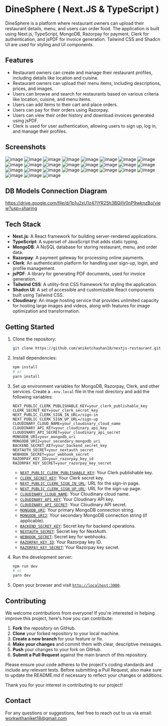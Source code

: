 # DineSphere ( Next.JS & TypeScript )

DineSphere is a platform where restaurant owners can upload their restaurant details, menu, and users can order food. The application is built using Next.js, TypeScript, MongoDB, Razorpay for payment, Clerk for authentication, and jsPDF for invoice generation. Tailwind CSS and Shadcn UI are used for styling and UI components.

## Features

- Restaurant owners can create and manage their restaurant profiles, including details like location and cuisine.
- Restaurant owners can upload their menu items, including descriptions, prices, and images.
- Users can browse and search for restaurants based on various criteria like location, cuisine, and menu items.
- Users can add items to their cart and place orders.
- Users can pay for their orders using Razorpay.
- Users can view their order history and download invoices generated using jsPDF.
- Clerk is used for user authentication, allowing users to sign up, log in, and manage their profiles.

## Screenshots

![image](https://github.com/user-attachments/assets/14e5af7e-4c2f-472e-b6a0-2e0bc23b89cf)
![image](https://github.com/user-attachments/assets/7152ac85-cde6-41d3-9b78-8376d63dbc18)
![image](https://github.com/user-attachments/assets/e6fc7f8b-e55a-46db-8b75-25bdd6d5b781)
![image](https://github.com/user-attachments/assets/010e751b-9231-44be-b07c-89a50fb46fc9)
![image](https://github.com/user-attachments/assets/896f99c2-2570-42cd-9123-969b9dd20041)
![image](https://github.com/user-attachments/assets/a484528f-dbce-4b6a-9e37-1a851013c70d)
![image](https://github.com/user-attachments/assets/ebf90965-6cd7-4dcc-ab24-7c44c5412cad)
![image](https://github.com/user-attachments/assets/f6e295be-2f59-4f9c-b102-d4299e16258e)
![image](https://github.com/user-attachments/assets/df58c8e5-6fc3-4180-a5a8-f63e14132dcd)
![image](https://github.com/user-attachments/assets/75bd7a5e-2349-46c0-9c3f-9da17b9d96f1)
![image](https://github.com/user-attachments/assets/dd3e0de1-ba32-49b1-90d6-3897cd2994f6)
![image](https://github.com/user-attachments/assets/f083b407-8b54-4a17-859a-8bf9277be61b)
![image](https://github.com/user-attachments/assets/15aad5e9-8dc2-400e-93fc-c1090c41e9bb)
![image](https://github.com/user-attachments/assets/c0713788-cfbc-4fbf-996b-fd84e76cb42b)
![image](https://github.com/user-attachments/assets/1bc4d393-6fb2-4d09-9313-79c17924fbda)
![image](https://github.com/user-attachments/assets/f9fbb2b9-1681-481f-884e-a0230aa4a503)
![image](https://github.com/user-attachments/assets/f6db6a0a-9402-4ca8-85bd-03d35032299a)
![image](https://github.com/user-attachments/assets/6d135029-49bc-4993-88e8-e06491f29332)
![image](https://github.com/user-attachments/assets/d9897144-6f38-467b-81f1-fde30c14b4c3)
![image](https://github.com/user-attachments/assets/2c354463-5693-439e-8303-5ad1b8c1a965)
![image](https://github.com/user-attachments/assets/4e1ce741-07c9-49e5-9739-db9192965a25)
![image](https://github.com/user-attachments/assets/ab1104b2-f7c2-412f-a7a8-0016bf875e9c)
![image](https://github.com/user-attachments/assets/38c38cda-b3e1-4f53-bf62-110a7b291ca7)
![image](https://github.com/user-attachments/assets/8bb1f1b1-3b7a-441b-b925-3b3b3f4a1357)
![image](https://github.com/user-attachments/assets/86b3fcd8-50bc-435c-8bbd-b6881b0baf2e)
![image](https://github.com/user-attachments/assets/2e199347-6e92-4dc1-b656-5c5a8bc4a420)
![image](https://github.com/user-attachments/assets/b30d019e-aa3b-4051-bf0b-af480dcc0b07)

## DB Models Connection Diagram

https://drive.google.com/file/d/1p1u2xU1z47jYR25h3BQjIV0nP9wknzBo/view?usp=sharing

## Tech Stack

- **Next.js**: A React framework for building server-rendered applications.
- **TypeScript**: A superset of JavaScript that adds static typing.
- **MongoDB**: A NoSQL database for storing restaurant, menu, and order data.
- **Razorpay**: A payment gateway for processing online payments.
- **Clerk**: An authentication platform for handling user sign-up, login, and profile management.
- **jsPDF**: A library for generating PDF documents, used for invoice generation.
- **Tailwind CSS**: A utility-first CSS framework for styling the application.
- **Shadcn UI**: A set of accessible and customizable React components built using Tailwind CSS.
- **Cloudinary**: An image hosting service that provides unlimited capacity for hosting large images and videos, along with features for image optimization and transformation.

## Getting Started

1. Clone the repository:

   ```sh
   git clone https://github.com/aniketchauhan18/nextjs-restaurant.git
   ```

2. Install dependencies:

   ```sh
   npm install
   # or
   yarn install
   ```

3. Set up environment variables for MongoDB, Razorpay, Clerk, and other services. Create a `.env.local` file in the root directory and add the following variables:

   ```plaintext
   NEXT_PUBLIC_CLERK_PUBLISHABLE_KEY=your_clerk_publishable_key
   CLERK_SECRET_KEY=your_clerk_secret_key
   NEXT_PUBLIC_CLERK_SIGN_IN_URL=/sign-in
   NEXT_PUBLIC_CLERK_SIGN_UP_URL=/sign-up
   CLOUDINARY_CLOUD_NAME=your_cloudinary_cloud_name
   CLOUDINARY_API_KEY=your_cloudinary_api_key
   CLOUDINARY_API_SECRET=your_cloudinary_api_secret
   MONGODB_URI=your_mongodb_uri
   MONGODB_URI2=your_secondary_mongodb_uri
   BACKEND_SECRET_KEY=your_backend_secret_key
   NEXTAUTH_SECRET=your_nextauth_secret
   WEBHOOK_SECRET=your_webhook_secret
   RAZORPAY_KEY_ID=your_razorpay_key_id
   RAZORPAY_KEY_SECRET=your_razorpay_key_secret
   ```

   - [`NEXT_PUBLIC_CLERK_PUBLISHABLE_KEY`](command:_github.copilot.openSymbolFromReferences?%5B%22NEXT_PUBLIC_CLERK_PUBLISHABLE_KEY%22%2C%5B%7B%22uri%22%3A%7B%22%24mid%22%3A1%2C%22fsPath%22%3A%22%2Fhome%2Faniketcode%2Fprojects%2Fnext-restaurant-app%2FREADME.md%22%2C%22external%22%3A%22file%3A%2F%2F%2Fhome%2Faniketcode%2Fprojects%2Fnext-restaurant-app%2FREADME.md%22%2C%22path%22%3A%22%2Fhome%2Faniketcode%2Fprojects%2Fnext-restaurant-app%2FREADME.md%22%2C%22scheme%22%3A%22file%22%7D%2C%22pos%22%3A%7B%22line%22%3A31%2C%22character%22%3A0%7D%7D%5D%5D "Go to definition"): Your Clerk publishable key.
   - [`CLERK_SECRET_KEY`](command:_github.copilot.openSymbolFromReferences?%5B%22CLERK_SECRET_KEY%22%2C%5B%7B%22uri%22%3A%7B%22%24mid%22%3A1%2C%22fsPath%22%3A%22%2Fhome%2Faniketcode%2Fprojects%2Fnext-restaurant-app%2FREADME.md%22%2C%22external%22%3A%22file%3A%2F%2F%2Fhome%2Faniketcode%2Fprojects%2Fnext-restaurant-app%2FREADME.md%22%2C%22path%22%3A%22%2Fhome%2Faniketcode%2Fprojects%2Fnext-restaurant-app%2FREADME.md%22%2C%22scheme%22%3A%22file%22%7D%2C%22pos%22%3A%7B%22line%22%3A32%2C%22character%22%3A0%7D%7D%5D%5D "Go to definition"): Your Clerk secret key.
   - [`NEXT_PUBLIC_CLERK_SIGN_IN_URL`](command:_github.copilot.openSymbolFromReferences?%5B%22NEXT_PUBLIC_CLERK_SIGN_IN_URL%22%2C%5B%7B%22uri%22%3A%7B%22%24mid%22%3A1%2C%22fsPath%22%3A%22%2Fhome%2Faniketcode%2Fprojects%2Fnext-restaurant-app%2FREADME.md%22%2C%22external%22%3A%22file%3A%2F%2F%2Fhome%2Faniketcode%2Fprojects%2Fnext-restaurant-app%2FREADME.md%22%2C%22path%22%3A%22%2Fhome%2Faniketcode%2Fprojects%2Fnext-restaurant-app%2FREADME.md%22%2C%22scheme%22%3A%22file%22%7D%2C%22pos%22%3A%7B%22line%22%3A33%2C%22character%22%3A0%7D%7D%5D%5D "Go to definition"): URL for the sign-in page.
   - [`NEXT_PUBLIC_CLERK_SIGN_UP_URL`](command:_github.copilot.openSymbolFromReferences?%5B%22NEXT_PUBLIC_CLERK_SIGN_UP_URL%22%2C%5B%7B%22uri%22%3A%7B%22%24mid%22%3A1%2C%22fsPath%22%3A%22%2Fhome%2Faniketcode%2Fprojects%2Fnext-restaurant-app%2FREADME.md%22%2C%22external%22%3A%22file%3A%2F%2F%2Fhome%2Faniketcode%2Fprojects%2Fnext-restaurant-app%2FREADME.md%22%2C%22path%22%3A%22%2Fhome%2Faniketcode%2Fprojects%2Fnext-restaurant-app%2FREADME.md%22%2C%22scheme%22%3A%22file%22%7D%2C%22pos%22%3A%7B%22line%22%3A34%2C%22character%22%3A0%7D%7D%5D%5D "Go to definition"): URL for the sign-up page.
   - [`CLOUDINARY_CLOUD_NAME`](command:_github.copilot.openSymbolFromReferences?%5B%22CLOUDINARY_CLOUD_NAME%22%2C%5B%7B%22uri%22%3A%7B%22%24mid%22%3A1%2C%22fsPath%22%3A%22%2Fhome%2Faniketcode%2Fprojects%2Fnext-restaurant-app%2FREADME.md%22%2C%22external%22%3A%22file%3A%2F%2F%2Fhome%2Faniketcode%2Fprojects%2Fnext-restaurant-app%2FREADME.md%22%2C%22path%22%3A%22%2Fhome%2Faniketcode%2Fprojects%2Fnext-restaurant-app%2FREADME.md%22%2C%22scheme%22%3A%22file%22%7D%2C%22pos%22%3A%7B%22line%22%3A35%2C%22character%22%3A0%7D%7D%2C%7B%22uri%22%3A%7B%22%24mid%22%3A1%2C%22fsPath%22%3A%22%2Fhome%2Faniketcode%2Fprojects%2Fnext-restaurant-app%2Fsrc%2Flib%2Fcloudinary.ts%22%2C%22external%22%3A%22file%3A%2F%2F%2Fhome%2Faniketcode%2Fprojects%2Fnext-restaurant-app%2Fsrc%2Flib%2Fcloudinary.ts%22%2C%22path%22%3A%22%2Fhome%2Faniketcode%2Fprojects%2Fnext-restaurant-app%2Fsrc%2Flib%2Fcloudinary.ts%22%2C%22scheme%22%3A%22file%22%7D%2C%22pos%22%3A%7B%22line%22%3A3%2C%22character%22%3A26%7D%7D%5D%5D "Go to definition"): Your Cloudinary cloud name.
   - [`CLOUDINARY_API_KEY`](command:_github.copilot.openSymbolFromReferences?%5B%22CLOUDINARY_API_KEY%22%2C%5B%7B%22uri%22%3A%7B%22%24mid%22%3A1%2C%22fsPath%22%3A%22%2Fhome%2Faniketcode%2Fprojects%2Fnext-restaurant-app%2FREADME.md%22%2C%22external%22%3A%22file%3A%2F%2F%2Fhome%2Faniketcode%2Fprojects%2Fnext-restaurant-app%2FREADME.md%22%2C%22path%22%3A%22%2Fhome%2Faniketcode%2Fprojects%2Fnext-restaurant-app%2FREADME.md%22%2C%22scheme%22%3A%22file%22%7D%2C%22pos%22%3A%7B%22line%22%3A36%2C%22character%22%3A0%7D%7D%2C%7B%22uri%22%3A%7B%22%24mid%22%3A1%2C%22fsPath%22%3A%22%2Fhome%2Faniketcode%2Fprojects%2Fnext-restaurant-app%2Fsrc%2Flib%2Fcloudinary.ts%22%2C%22external%22%3A%22file%3A%2F%2F%2Fhome%2Faniketcode%2Fprojects%2Fnext-restaurant-app%2Fsrc%2Flib%2Fcloudinary.ts%22%2C%22path%22%3A%22%2Fhome%2Faniketcode%2Fprojects%2Fnext-restaurant-app%2Fsrc%2Flib%2Fcloudinary.ts%22%2C%22scheme%22%3A%22file%22%7D%2C%22pos%22%3A%7B%22line%22%3A4%2C%22character%22%3A23%7D%7D%5D%5D "Go to definition"): Your Cloudinary API key.
   - [`CLOUDINARY_API_SECRET`](command:_github.copilot.openSymbolFromReferences?%5B%22CLOUDINARY_API_SECRET%22%2C%5B%7B%22uri%22%3A%7B%22%24mid%22%3A1%2C%22fsPath%22%3A%22%2Fhome%2Faniketcode%2Fprojects%2Fnext-restaurant-app%2FREADME.md%22%2C%22external%22%3A%22file%3A%2F%2F%2Fhome%2Faniketcode%2Fprojects%2Fnext-restaurant-app%2FREADME.md%22%2C%22path%22%3A%22%2Fhome%2Faniketcode%2Fprojects%2Fnext-restaurant-app%2FREADME.md%22%2C%22scheme%22%3A%22file%22%7D%2C%22pos%22%3A%7B%22line%22%3A37%2C%22character%22%3A0%7D%7D%2C%7B%22uri%22%3A%7B%22%24mid%22%3A1%2C%22fsPath%22%3A%22%2Fhome%2Faniketcode%2Fprojects%2Fnext-restaurant-app%2Fsrc%2Flib%2Fcloudinary.ts%22%2C%22external%22%3A%22file%3A%2F%2F%2Fhome%2Faniketcode%2Fprojects%2Fnext-restaurant-app%2Fsrc%2Flib%2Fcloudinary.ts%22%2C%22path%22%3A%22%2Fhome%2Faniketcode%2Fprojects%2Fnext-restaurant-app%2Fsrc%2Flib%2Fcloudinary.ts%22%2C%22scheme%22%3A%22file%22%7D%2C%22pos%22%3A%7B%22line%22%3A5%2C%22character%22%3A26%7D%7D%5D%5D "Go to definition"): Your Cloudinary API secret.
   - [`MONGODB_URI`](command:_github.copilot.openSymbolFromReferences?%5B%22MONGODB_URI%22%2C%5B%7B%22uri%22%3A%7B%22%24mid%22%3A1%2C%22fsPath%22%3A%22%2Fhome%2Faniketcode%2Fprojects%2Fnext-restaurant-app%2FREADME.md%22%2C%22external%22%3A%22file%3A%2F%2F%2Fhome%2Faniketcode%2Fprojects%2Fnext-restaurant-app%2FREADME.md%22%2C%22path%22%3A%22%2Fhome%2Faniketcode%2Fprojects%2Fnext-restaurant-app%2FREADME.md%22%2C%22scheme%22%3A%22file%22%7D%2C%22pos%22%3A%7B%22line%22%3A38%2C%22character%22%3A0%7D%7D%2C%7B%22uri%22%3A%7B%22%24mid%22%3A1%2C%22fsPath%22%3A%22%2Fhome%2Faniketcode%2Fprojects%2Fnext-restaurant-app%2Fsrc%2Flib%2Fdb.ts%22%2C%22external%22%3A%22file%3A%2F%2F%2Fhome%2Faniketcode%2Fprojects%2Fnext-restaurant-app%2Fsrc%2Flib%2Fdb.ts%22%2C%22path%22%3A%22%2Fhome%2Faniketcode%2Fprojects%2Fnext-restaurant-app%2Fsrc%2Flib%2Fdb.ts%22%2C%22scheme%22%3A%22file%22%7D%2C%22pos%22%3A%7B%22line%22%3A2%2C%22character%22%3A6%7D%7D%5D%5D "Go to definition"): Your primary MongoDB connection string.
   - [`MONGODB_URI2`](command:_github.copilot.openSymbolFromReferences?%5B%22MONGODB_URI2%22%2C%5B%7B%22uri%22%3A%7B%22%24mid%22%3A1%2C%22fsPath%22%3A%22%2Fhome%2Faniketcode%2Fprojects%2Fnext-restaurant-app%2FREADME.md%22%2C%22external%22%3A%22file%3A%2F%2F%2Fhome%2Faniketcode%2Fprojects%2Fnext-restaurant-app%2FREADME.md%22%2C%22path%22%3A%22%2Fhome%2Faniketcode%2Fprojects%2Fnext-restaurant-app%2FREADME.md%22%2C%22scheme%22%3A%22file%22%7D%2C%22pos%22%3A%7B%22line%22%3A39%2C%22character%22%3A0%7D%7D%2C%7B%22uri%22%3A%7B%22%24mid%22%3A1%2C%22fsPath%22%3A%22%2Fhome%2Faniketcode%2Fprojects%2Fnext-restaurant-app%2Fsrc%2Flib%2Fdb.ts%22%2C%22external%22%3A%22file%3A%2F%2F%2Fhome%2Faniketcode%2Fprojects%2Fnext-restaurant-app%2Fsrc%2Flib%2Fdb.ts%22%2C%22path%22%3A%22%2Fhome%2Faniketcode%2Fprojects%2Fnext-restaurant-app%2Fsrc%2Flib%2Fdb.ts%22%2C%22scheme%22%3A%22file%22%7D%2C%22pos%22%3A%7B%22line%22%3A2%2C%22character%22%3A59%7D%7D%5D%5D "Go to definition"): Your secondary MongoDB connection string (if applicable).
   - [`BACKEND_SECRET_KEY`](command:_github.copilot.openSymbolFromReferences?%5B%22BACKEND_SECRET_KEY%22%2C%5B%7B%22uri%22%3A%7B%22%24mid%22%3A1%2C%22fsPath%22%3A%22%2Fhome%2Faniketcode%2Fprojects%2Fnext-restaurant-app%2FREADME.md%22%2C%22external%22%3A%22file%3A%2F%2F%2Fhome%2Faniketcode%2Fprojects%2Fnext-restaurant-app%2FREADME.md%22%2C%22path%22%3A%22%2Fhome%2Faniketcode%2Fprojects%2Fnext-restaurant-app%2FREADME.md%22%2C%22scheme%22%3A%22file%22%7D%2C%22pos%22%3A%7B%22line%22%3A40%2C%22character%22%3A0%7D%7D%5D%5D "Go to definition"): Secret key for backend operations.
   - [`NEXTAUTH_SECRET`](command:_github.copilot.openSymbolFromReferences?%5B%22NEXTAUTH_SECRET%22%2C%5B%7B%22uri%22%3A%7B%22%24mid%22%3A1%2C%22fsPath%22%3A%22%2Fhome%2Faniketcode%2Fprojects%2Fnext-restaurant-app%2FREADME.md%22%2C%22external%22%3A%22file%3A%2F%2F%2Fhome%2Faniketcode%2Fprojects%2Fnext-restaurant-app%2FREADME.md%22%2C%22path%22%3A%22%2Fhome%2Faniketcode%2Fprojects%2Fnext-restaurant-app%2FREADME.md%22%2C%22scheme%22%3A%22file%22%7D%2C%22pos%22%3A%7B%22line%22%3A41%2C%22character%22%3A0%7D%7D%5D%5D "Go to definition"): Secret key for NextAuth.
   - [`WEBHOOK_SECRET`](command:_github.copilot.openSymbolFromReferences?%5B%22WEBHOOK_SECRET%22%2C%5B%7B%22uri%22%3A%7B%22%24mid%22%3A1%2C%22fsPath%22%3A%22%2Fhome%2Faniketcode%2Fprojects%2Fnext-restaurant-app%2FREADME.md%22%2C%22external%22%3A%22file%3A%2F%2F%2Fhome%2Faniketcode%2Fprojects%2Fnext-restaurant-app%2FREADME.md%22%2C%22path%22%3A%22%2Fhome%2Faniketcode%2Fprojects%2Fnext-restaurant-app%2FREADME.md%22%2C%22scheme%22%3A%22file%22%7D%2C%22pos%22%3A%7B%22line%22%3A42%2C%22character%22%3A0%7D%7D%5D%5D "Go to definition"): Secret key for webhooks.
   - [`RAZORPAY_KEY_ID`](command:_github.copilot.openSymbolFromReferences?%5B%22RAZORPAY_KEY_ID%22%2C%5B%7B%22uri%22%3A%7B%22%24mid%22%3A1%2C%22fsPath%22%3A%22%2Fhome%2Faniketcode%2Fprojects%2Fnext-restaurant-app%2FREADME.md%22%2C%22external%22%3A%22file%3A%2F%2F%2Fhome%2Faniketcode%2Fprojects%2Fnext-restaurant-app%2FREADME.md%22%2C%22path%22%3A%22%2Fhome%2Faniketcode%2Fprojects%2Fnext-restaurant-app%2FREADME.md%22%2C%22scheme%22%3A%22file%22%7D%2C%22pos%22%3A%7B%22line%22%3A43%2C%22character%22%3A0%7D%7D%5D%5D "Go to definition"): Your Razorpay key ID.
   - [`RAZORPAY_KEY_SECRET`](command:_github.copilot.openSymbolFromReferences?%5B%22RAZORPAY_KEY_SECRET%22%2C%5B%7B%22uri%22%3A%7B%22%24mid%22%3A1%2C%22fsPath%22%3A%22%2Fhome%2Faniketcode%2Fprojects%2Fnext-restaurant-app%2FREADME.md%22%2C%22external%22%3A%22file%3A%2F%2F%2Fhome%2Faniketcode%2Fprojects%2Fnext-restaurant-app%2FREADME.md%22%2C%22path%22%3A%22%2Fhome%2Faniketcode%2Fprojects%2Fnext-restaurant-app%2FREADME.md%22%2C%22scheme%22%3A%22file%22%7D%2C%22pos%22%3A%7B%22line%22%3A44%2C%22character%22%3A0%7D%7D%5D%5D "Go to definition"): Your Razorpay key secret.

4. Run the development server:

   ```sh
   npm run dev
   # or
   yarn dev
   ```

5. Open your browser and visit [`http://localhost:3000`](command:_github.copilot.openSymbolFromReferences?%5B%22http%3A%2F%2Flocalhost%3A3000%22%2C%5B%7B%22uri%22%3A%7B%22%24mid%22%3A1%2C%22fsPath%22%3A%22%2Fhome%2Faniketcode%2Fprojects%2Fnext-restaurant-app%2F.gitignore%22%2C%22external%22%3A%22file%3A%2F%2F%2Fhome%2Faniketcode%2Fprojects%2Fnext-restaurant-app%2F.gitignore%22%2C%22path%22%3A%22%2Fhome%2Faniketcode%2Fprojects%2Fnext-restaurant-app%2F.gitignore%22%2C%22scheme%22%3A%22file%22%7D%2C%22pos%22%3A%7B%22line%22%3A0%2C%22character%22%3A6%7D%7D%2C%7B%22uri%22%3A%7B%22%24mid%22%3A1%2C%22fsPath%22%3A%22%2Fhome%2Faniketcode%2Fprojects%2Fnext-restaurant-app%2F.prettierignore%22%2C%22external%22%3A%22file%3A%2F%2F%2Fhome%2Faniketcode%2Fprojects%2Fnext-restaurant-app%2F.prettierignore%22%2C%22path%22%3A%22%2Fhome%2Faniketcode%2Fprojects%2Fnext-restaurant-app%2F.prettierignore%22%2C%22scheme%22%3A%22file%22%7D%2C%22pos%22%3A%7B%22line%22%3A0%2C%22character%22%3A6%7D%7D%2C%7B%22uri%22%3A%7B%22%24mid%22%3A1%2C%22fsPath%22%3A%22%2Fhome%2Faniketcode%2Fprojects%2Fnext-restaurant-app%2Fcomponents.json%22%2C%22external%22%3A%22file%3A%2F%2F%2Fhome%2Faniketcode%2Fprojects%2Fnext-restaurant-app%2Fcomponents.json%22%2C%22path%22%3A%22%2Fhome%2Faniketcode%2Fprojects%2Fnext-restaurant-app%2Fcomponents.json%22%2C%22scheme%22%3A%22file%22%7D%2C%22pos%22%3A%7B%22line%22%3A1%2C%22character%22%3A14%7D%7D%2C%7B%22uri%22%3A%7B%22%24mid%22%3A1%2C%22fsPath%22%3A%22%2Fhome%2Faniketcode%2Fprojects%2Fnext-restaurant-app%2FREADME.md%22%2C%22external%22%3A%22file%3A%2F%2F%2Fhome%2Faniketcode%2Fprojects%2Fnext-restaurant-app%2FREADME.md%22%2C%22path%22%3A%22%2Fhome%2Faniketcode%2Fprojects%2Fnext-restaurant-app%2FREADME.md%22%2C%22scheme%22%3A%22file%22%7D%2C%22pos%22%3A%7B%22line%22%3A46%2C%22character%22%3A32%7D%7D%5D%5D "Go to definition").

## Contributing

We welcome contributions from everyone! If you're interested in helping improve this project, here's how you can contribute:

1. **Fork** the repository on GitHub.
2. **Clone** your forked repository to your local machine.
3. **Create a new branch** for your feature or fix.
4. **Make your changes** and commit them with clear, descriptive messages.
5. **Push** your changes to your fork on GitHub.
6. **Submit a Pull Request** against the main branch of this repository.

Please ensure your code adheres to the project's coding standards and include any relevant tests. Before submitting a Pull Request, also make sure to update the README.md if necessary to reflect your changes or additions.

Thank you for your interest in contributing to our project!

## Contact

For any questions or suggestions, feel free to reach out to us via email: workwithaniket18@gmail.com
